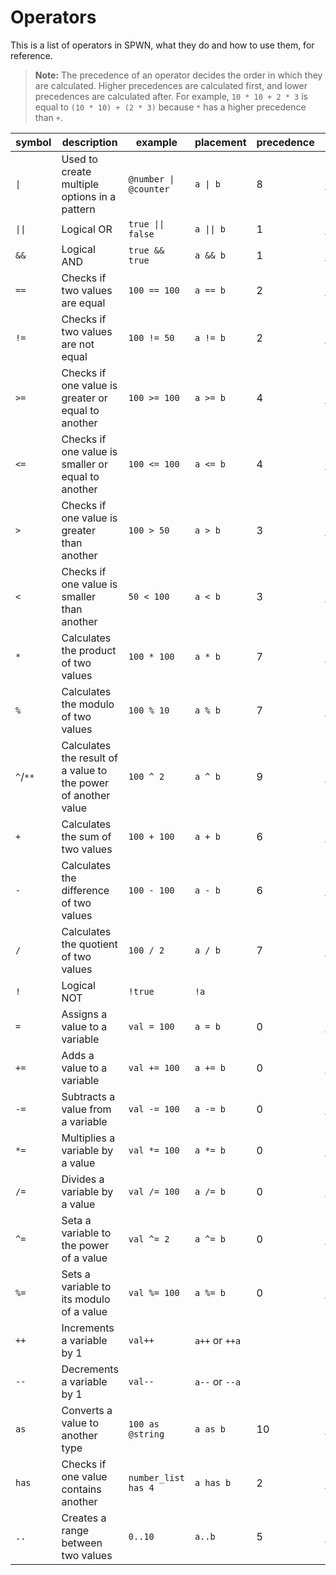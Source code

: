 # Operators

This is a list of operators in SPWN, what they do and how to use them, for reference.

> **Note:** The precedence of an operator decides the order in which they are calculated. Higher precedences are calculated first, and lower precedences are calculated after. For example, `10 * 10 + 2 * 3` is equal to `(10 * 10) + (2 * 3)` because `*` has a higher precedence than `+`.

| symbol   | description                                                    | example               | placement      | precedence | builtin name      |
| -------- | -------------------------------------------------------------- | --------------------- | -------------- | ---------- | ----------------- |
| `\|`     | Used to create multiple options in a pattern                   | `@number \| @counter` | `a \| b`       | 8          | `_either_`        |
| `\|\|`   | Logical OR                                                     | `true \|\| false`     | `a \|\| b`     | 1          | `_or_`            |
| `&&`     | Logical AND                                                    | `true && true`        | `a && b`       | 1          | `_and_`           |
| `==`     | Checks if two values are equal                                 | `100 == 100`          | `a == b`       | 2          | `_equal_`         |
| `!=`     | Checks if two values are not equal                             | `100 != 50`           | `a != b`       | 2          | `_not_equal_`     |
| `>=`     | Checks if one value is greater or equal to another             | `100 >= 100`          | `a >= b`       | 4          | `_more_or_equal_` |
| `<=`     | Checks if one value is smaller or equal to another             | `100 <= 100`          | `a <= b`       | 4          | `_less_or_equal_` |
| `>`      | Checks if one value is greater than another                    | `100 > 50`            | `a > b`        | 3          | `_more_`          |
| `<`      | Checks if one value is smaller than another                    | `50 < 100`            | `a < b`        | 3          | `_less_`          |
| `*`      | Calculates the product of two values                           | `100 * 100`           | `a * b`        | 7          | `_times_`         |
| `%`      | Calculates the modulo of two values                            | `100 % 10`            | `a % b`        | 7          | `_modulo_`        |
| `^`/`**` | Calculates the result of a value to the power of another value | `100 ^ 2`             | `a ^ b`        | 9          | `_power_`         |
| `+`      | Calculates the sum of two values                               | `100 + 100`           | `a + b`        | 6          | `_plus_`          |
| `-`      | Calculates the difference of two values                        | `100 - 100`           | `a - b`        | 6          | `_minus_`         |
| `/`      | Calculates the quotient of two values                          | `100 / 2`             | `a / b`        | 7          | `_divided_by_`    |
| `!`      | Logical NOT                                                    | `!true`               | `!a`           |            |                   |
| `=`      | Assigns a value to a variable                                  | `val = 100`           | `a = b`        | 0          | `_assign_`        |
| `+=`     | Adds a value to a variable                                     | `val += 100`          | `a += b`       | 0          | `_add_`           |
| `-=`     | Subtracts a value from a variable                              | `val -= 100`          | `a -= b`       | 0          | `_subtract_`      |
| `*=`     | Multiplies a variable by a value                               | `val *= 100`          | `a *= b`       | 0          | `_multiply_`      |
| `/=`     | Divides a variable by a value                                  | `val /= 100`          | `a /= b`       | 0          | `_divide_`        |
| `^=`     | Seta a variable to the power of a value                        | `val ^= 2`            | `a ^= b`       | 0          | `_exponate_`      |
| `%=`     | Sets a variable to its modulo of a value                       | `val %= 100`          | `a %= b`       | 0          | `_modulate_`      |
| `++`     | Increments a variable by 1                                     | `val++`               | `a++` or `++a` |            |                   |
| `--`     | Decrements a variable by 1                                     | `val--`               | `a--` or `--a` |            |                   |
| `as`     | Converts a value to another type                               | `100 as @string`      | `a as b`       | 10         | `_as_`            |
| `has`    | Checks if one value contains another                           | `number_list has 4`   | `a has b`      | 2          | `_has_`           |
| `..`     | Creates a range between two values                             | `0..10`               | `a..b`         | 5          | `_range_`         |
